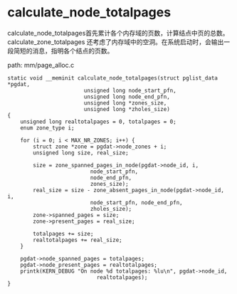 calculate_node_totalpages
========================================

calculate_node_totalpages首先累计各个内存域的页数，计算结点中页的总数。calculate_zone_totalpages
还考虑了内存域中的空洞。在系统启动时，会输出一段简短的消息，指明各个结点的页数。

path: mm/page_alloc.c
```
static void __meminit calculate_node_totalpages(struct pglist_data *pgdat,
                        unsigned long node_start_pfn,
                        unsigned long node_end_pfn,
                        unsigned long *zones_size,
                        unsigned long *zholes_size)
{
    unsigned long realtotalpages = 0, totalpages = 0;
    enum zone_type i;

    for (i = 0; i < MAX_NR_ZONES; i++) {
        struct zone *zone = pgdat->node_zones + i;
        unsigned long size, real_size;

        size = zone_spanned_pages_in_node(pgdat->node_id, i,
                          node_start_pfn,
                          node_end_pfn,
                          zones_size);
        real_size = size - zone_absent_pages_in_node(pgdat->node_id, i,
                          node_start_pfn, node_end_pfn,
                          zholes_size);
        zone->spanned_pages = size;
        zone->present_pages = real_size;

        totalpages += size;
        realtotalpages += real_size;
    }

    pgdat->node_spanned_pages = totalpages;
    pgdat->node_present_pages = realtotalpages;
    printk(KERN_DEBUG "On node %d totalpages: %lu\n", pgdat->node_id,
                            realtotalpages);
}
```